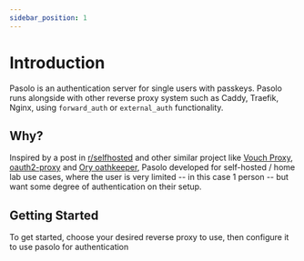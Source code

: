 ```yaml
---
sidebar_position: 1
---
```


# Introduction

Pasolo is an authentication server for single users with passkeys. Pasolo runs alongside with other reverse proxy system such as Caddy, Traefik,  Nginx, using `forward_auth` or `external_auth` functionality.

## Why?

Inspired by a post in [r/selfhosted](https://www.reddit.com/r/selfhosted/comments/1f7fith/passkeys/) and other similar project like [Vouch Proxy](https://github.com/vouch/vouch-proxy), [oauth2-proxy](https://oauth2-proxy.github.io/oauth2-proxy/) and [Ory oathkeeper](https://www.ory.sh/docs/oathkeeper), Pasolo developed for self-hosted / home lab use cases, where the user is very limited -- in this case 1 person -- but want some degree of authentication on their setup.

## Getting Started

To get started, choose your desired reverse proxy to use, then configure it to use pasolo for authentication